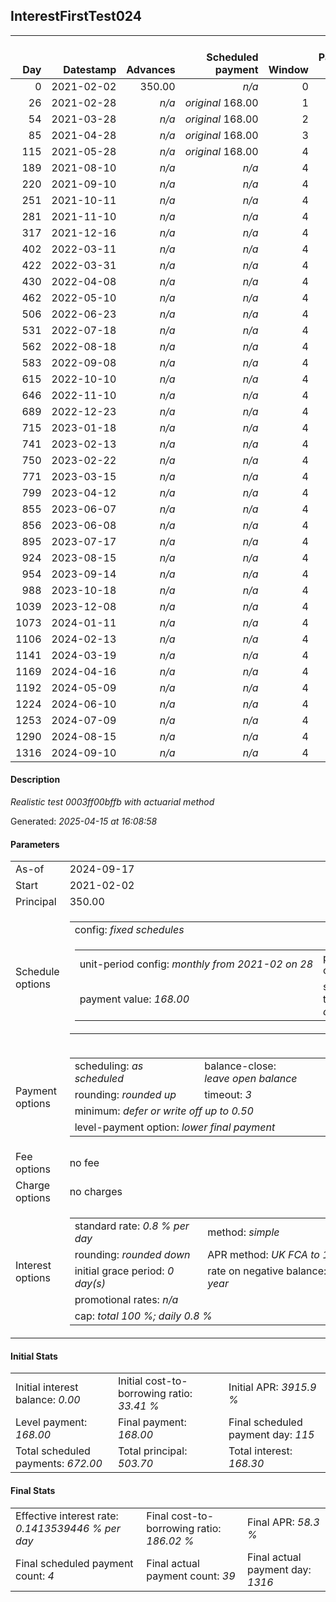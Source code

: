<h2>InterestFirstTest024</h2><table><thead style="vertical-align: bottom;"><th style="text-align: right;">Day</th><th style="text-align: right;">Datestamp</th><th style="text-align: right;">Advances</th><th style="text-align: right;">Scheduled payment</th><th style="text-align: right;">Window</th><th style="text-align: right;">Payment due</th><th style="text-align: right;">Actual payments</th><th style="text-align: right;">Generated payment</th><th style="text-align: right;">Net effect</th><th style="text-align: right;">Payment status</th><th style="text-align: right;">Balance status</th><th style="text-align: right;">Simple interest</th><th style="text-align: right;">New interest</th><th style="text-align: right;">New charges</th><th style="text-align: right;">Principal portion</th><th style="text-align: right;">Fee portion</th><th style="text-align: right;">Interest portion</th><th style="text-align: right;">Charges portion</th><th style="text-align: right;">Fee refund</th><th style="text-align: right;">Principal balance</th><th style="text-align: right;">Fee balance</th><th style="text-align: right;">Interest balance</th><th style="text-align: right;">Charges balance</th><th style="text-align: right;">Settlement figure</th><th style="text-align: right;">Fee refund if&nbsp;settled</th></thead><tr style="text-align: right;"><td class="ci00">0</td><td class="ci01" style="white-space: nowrap;">2021-02-02</td><td class="ci02">350.00</td><td class="ci03" style="white-space: nowrap;"><i>n/a<i></td><td class="ci04">0</td><td class="ci05">0.00</td><td class="ci06"><i>n/a</i></td><td class="ci07"><i>n/a</i></td><td class="ci08">0.00</td><td class="ci09"><i>none&nbsp;scheduled</i></td><td class="ci10">open</td><td class="ci13">0.0000</td><td class="ci14">0.0000</td><td class="ci15"><i>n/a</i></td><td class="ci16">0.00</td><td class="ci17">0.00</td><td class="ci18">0.00</td><td class="ci19">0.00</td><td class="ci20">0.00</td><td class="ci21">350.00</td><td class="ci22">0.00</td><td class="ci23">0.0000</td><td class="ci24">0.00</td><td class="ci25">350.00</td><td class="ci26">0.00</td></tr><tr style="text-align: right;"><td class="ci00">26</td><td class="ci01" style="white-space: nowrap;">2021-02-28</td><td class="ci02"><i>n/a</i></td><td class="ci03" style="white-space: nowrap;"><i>original</i> 168.00</td><td class="ci04">1</td><td class="ci05">168.00</td><td class="ci06"><i>confirmed</i>&nbsp;168.00</td><td class="ci07"><i>n/a</i></td><td class="ci08">168.00</td><td class="ci09"><i>payment&nbsp;made</i></td><td class="ci10">open</td><td class="ci13">72.8000</td><td class="ci14">72.8000</td><td class="ci15"><i>n/a</i></td><td class="ci16">95.20</td><td class="ci17">0.00</td><td class="ci18">72.80</td><td class="ci19">0.00</td><td class="ci20">0.00</td><td class="ci21">254.80</td><td class="ci22">0.00</td><td class="ci23">0.0000</td><td class="ci24">0.00</td><td class="ci25">254.80</td><td class="ci26">0.00</td></tr><tr style="text-align: right;"><td class="ci00">54</td><td class="ci01" style="white-space: nowrap;">2021-03-28</td><td class="ci02"><i>n/a</i></td><td class="ci03" style="white-space: nowrap;"><i>original</i> 168.00</td><td class="ci04">2</td><td class="ci05">168.00</td><td class="ci06"><i>n/a</i></td><td class="ci07"><i>n/a</i></td><td class="ci08">0.00</td><td class="ci09"><i>missed&nbsp;payment</i></td><td class="ci10">open</td><td class="ci13">57.0752</td><td class="ci14">57.0752</td><td class="ci15"><i>n/a</i></td><td class="ci16">0.00</td><td class="ci17">0.00</td><td class="ci18">0.00</td><td class="ci19">0.00</td><td class="ci20">0.00</td><td class="ci21">254.80</td><td class="ci22">0.00</td><td class="ci23">57.0752</td><td class="ci24">0.00</td><td class="ci25">311.87</td><td class="ci26">0.00</td></tr><tr style="text-align: right;"><td class="ci00">85</td><td class="ci01" style="white-space: nowrap;">2021-04-28</td><td class="ci02"><i>n/a</i></td><td class="ci03" style="white-space: nowrap;"><i>original</i> 168.00</td><td class="ci04">3</td><td class="ci05">168.00</td><td class="ci06"><i>confirmed</i>&nbsp;84.00</td><td class="ci07"><i>n/a</i></td><td class="ci08">84.00</td><td class="ci09"><i>paid&nbsp;later&nbsp;owing</i>&nbsp;84.00</td><td class="ci10">open</td><td class="ci13">63.1904</td><td class="ci14">63.1904</td><td class="ci15"><i>n/a</i></td><td class="ci16">0.00</td><td class="ci17">0.00</td><td class="ci18">84.00</td><td class="ci19">0.00</td><td class="ci20">0.00</td><td class="ci21">254.80</td><td class="ci22">0.00</td><td class="ci23">36.2656</td><td class="ci24">0.00</td><td class="ci25">291.06</td><td class="ci26">0.00</td></tr><tr style="text-align: right;"><td class="ci00">115</td><td class="ci01" style="white-space: nowrap;">2021-05-28</td><td class="ci02"><i>n/a</i></td><td class="ci03" style="white-space: nowrap;"><i>original</i> 168.00</td><td class="ci04">4</td><td class="ci05">168.00</td><td class="ci06"><i>n/a</i></td><td class="ci07"><i>n/a</i></td><td class="ci08">0.00</td><td class="ci09"><i>paid&nbsp;later&nbsp;in&nbsp;full</i></td><td class="ci10">open</td><td class="ci13">61.1520</td><td class="ci14">61.1520</td><td class="ci15"><i>n/a</i></td><td class="ci16">0.00</td><td class="ci17">0.00</td><td class="ci18">0.00</td><td class="ci19">0.00</td><td class="ci20">0.00</td><td class="ci21">254.80</td><td class="ci22">0.00</td><td class="ci23">97.4176</td><td class="ci24">0.00</td><td class="ci25">352.21</td><td class="ci26">0.00</td></tr><tr style="text-align: right;"><td class="ci00">189</td><td class="ci01" style="white-space: nowrap;">2021-08-10</td><td class="ci02"><i>n/a</i></td><td class="ci03" style="white-space: nowrap;"><i>n/a<i></td><td class="ci04">4</td><td class="ci05">0.00</td><td class="ci06"><i>confirmed</i>&nbsp;5.46</td><td class="ci07"><i>n/a</i></td><td class="ci08">5.46</td><td class="ci09"><i>extra&nbsp;payment</i></td><td class="ci10">open</td><td class="ci13">95.7824</td><td class="ci14">95.7880</td><td class="ci15"><i>n/a</i></td><td class="ci16">0.00</td><td class="ci17">0.00</td><td class="ci18">5.46</td><td class="ci19">0.00</td><td class="ci20">0.00</td><td class="ci21">254.80</td><td class="ci22">0.00</td><td class="ci23">187.7456</td><td class="ci24">0.00</td><td class="ci25">442.54</td><td class="ci26">0.00</td></tr><tr style="text-align: right;"><td class="ci00">220</td><td class="ci01" style="white-space: nowrap;">2021-09-10</td><td class="ci02"><i>n/a</i></td><td class="ci03" style="white-space: nowrap;"><i>n/a<i></td><td class="ci04">4</td><td class="ci05">0.00</td><td class="ci06"><i>confirmed</i>&nbsp;5.46</td><td class="ci07"><i>n/a</i></td><td class="ci08">5.46</td><td class="ci09"><i>extra&nbsp;payment</i></td><td class="ci10">open</td><td class="ci13">0.0000</td><td class="ci14">0.0056</td><td class="ci15"><i>n/a</i></td><td class="ci16">0.00</td><td class="ci17">0.00</td><td class="ci18">5.45</td><td class="ci19">0.00</td><td class="ci20">0.00</td><td class="ci21">254.80</td><td class="ci22">0.00</td><td class="ci23">182.3012</td><td class="ci24">0.00</td><td class="ci25">437.08</td><td class="ci26">0.00</td></tr><tr style="text-align: right;"><td class="ci00">251</td><td class="ci01" style="white-space: nowrap;">2021-10-11</td><td class="ci02"><i>n/a</i></td><td class="ci03" style="white-space: nowrap;"><i>n/a<i></td><td class="ci04">4</td><td class="ci05">0.00</td><td class="ci06"><i>confirmed</i>&nbsp;5.46</td><td class="ci07"><i>n/a</i></td><td class="ci08">5.46</td><td class="ci09"><i>extra&nbsp;payment</i></td><td class="ci10">open</td><td class="ci13">0.0000</td><td class="ci14">0.0012</td><td class="ci15"><i>n/a</i></td><td class="ci16">0.00</td><td class="ci17">0.00</td><td class="ci18">5.45</td><td class="ci19">0.00</td><td class="ci20">0.00</td><td class="ci21">254.80</td><td class="ci22">0.00</td><td class="ci23">176.8524</td><td class="ci24">0.00</td><td class="ci25">431.63</td><td class="ci26">0.00</td></tr><tr style="text-align: right;"><td class="ci00">281</td><td class="ci01" style="white-space: nowrap;">2021-11-10</td><td class="ci02"><i>n/a</i></td><td class="ci03" style="white-space: nowrap;"><i>n/a<i></td><td class="ci04">4</td><td class="ci05">0.00</td><td class="ci06"><i>confirmed</i>&nbsp;5.46</td><td class="ci07"><i>n/a</i></td><td class="ci08">5.46</td><td class="ci09"><i>extra&nbsp;payment</i></td><td class="ci10">open</td><td class="ci13">0.0000</td><td class="ci14">0.0024</td><td class="ci15"><i>n/a</i></td><td class="ci16">0.00</td><td class="ci17">0.00</td><td class="ci18">5.45</td><td class="ci19">0.00</td><td class="ci20">0.00</td><td class="ci21">254.80</td><td class="ci22">0.00</td><td class="ci23">171.4048</td><td class="ci24">0.00</td><td class="ci25">426.18</td><td class="ci26">0.00</td></tr><tr style="text-align: right;"><td class="ci00">317</td><td class="ci01" style="white-space: nowrap;">2021-12-16</td><td class="ci02"><i>n/a</i></td><td class="ci03" style="white-space: nowrap;"><i>n/a<i></td><td class="ci04">4</td><td class="ci05">0.00</td><td class="ci06"><i>confirmed</i>&nbsp;5.46</td><td class="ci07"><i>n/a</i></td><td class="ci08">5.46</td><td class="ci09"><i>extra&nbsp;payment</i></td><td class="ci10">open</td><td class="ci13">0.0000</td><td class="ci14">0.0048</td><td class="ci15"><i>n/a</i></td><td class="ci16">0.00</td><td class="ci17">0.00</td><td class="ci18">5.45</td><td class="ci19">0.00</td><td class="ci20">0.00</td><td class="ci21">254.80</td><td class="ci22">0.00</td><td class="ci23">165.9596</td><td class="ci24">0.00</td><td class="ci25">420.73</td><td class="ci26">0.00</td></tr><tr style="text-align: right;"><td class="ci00">402</td><td class="ci01" style="white-space: nowrap;">2022-03-11</td><td class="ci02"><i>n/a</i></td><td class="ci03" style="white-space: nowrap;"><i>n/a<i></td><td class="ci04">4</td><td class="ci05">0.00</td><td class="ci06"><i>confirmed</i>&nbsp;5.46</td><td class="ci07"><i>n/a</i></td><td class="ci08">5.46</td><td class="ci09"><i>extra&nbsp;payment</i></td><td class="ci10">open</td><td class="ci13">0.0000</td><td class="ci14">0.0096</td><td class="ci15"><i>n/a</i></td><td class="ci16">0.00</td><td class="ci17">0.00</td><td class="ci18">5.44</td><td class="ci19">0.00</td><td class="ci20">0.00</td><td class="ci21">254.80</td><td class="ci22">0.00</td><td class="ci23">160.5292</td><td class="ci24">0.00</td><td class="ci25">415.28</td><td class="ci26">0.00</td></tr><tr style="text-align: right;"><td class="ci00">422</td><td class="ci01" style="white-space: nowrap;">2022-03-31</td><td class="ci02"><i>n/a</i></td><td class="ci03" style="white-space: nowrap;"><i>n/a<i></td><td class="ci04">4</td><td class="ci05">0.00</td><td class="ci06"><i>confirmed</i>&nbsp;5.46</td><td class="ci07"><i>n/a</i></td><td class="ci08">5.46</td><td class="ci09"><i>extra&nbsp;payment</i></td><td class="ci10">open</td><td class="ci13">0.0000</td><td class="ci14">0.0092</td><td class="ci15"><i>n/a</i></td><td class="ci16">0.00</td><td class="ci17">0.00</td><td class="ci18">5.43</td><td class="ci19">0.00</td><td class="ci20">0.00</td><td class="ci21">254.80</td><td class="ci22">0.00</td><td class="ci23">155.1084</td><td class="ci24">0.00</td><td class="ci25">409.84</td><td class="ci26">0.00</td></tr><tr style="text-align: right;"><td class="ci00">430</td><td class="ci01" style="white-space: nowrap;">2022-04-08</td><td class="ci02"><i>n/a</i></td><td class="ci03" style="white-space: nowrap;"><i>n/a<i></td><td class="ci04">4</td><td class="ci05">0.00</td><td class="ci06"><i>confirmed</i>&nbsp;7.06</td><td class="ci07"><i>n/a</i></td><td class="ci08">7.06</td><td class="ci09"><i>extra&nbsp;payment</i></td><td class="ci10">open</td><td class="ci13">0.0000</td><td class="ci14">0.0084</td><td class="ci15"><i>n/a</i></td><td class="ci16">0.00</td><td class="ci17">0.00</td><td class="ci18">7.02</td><td class="ci19">0.00</td><td class="ci20">0.00</td><td class="ci21">254.80</td><td class="ci22">0.00</td><td class="ci23">148.0968</td><td class="ci24">0.00</td><td class="ci25">402.81</td><td class="ci26">0.00</td></tr><tr style="text-align: right;"><td class="ci00">462</td><td class="ci01" style="white-space: nowrap;">2022-05-10</td><td class="ci02"><i>n/a</i></td><td class="ci03" style="white-space: nowrap;"><i>n/a<i></td><td class="ci04">4</td><td class="ci05">0.00</td><td class="ci06"><i>confirmed</i>&nbsp;5.98</td><td class="ci07"><i>n/a</i></td><td class="ci08">5.98</td><td class="ci09"><i>extra&nbsp;payment</i></td><td class="ci10">open</td><td class="ci13">0.0000</td><td class="ci14">0.0068</td><td class="ci15"><i>n/a</i></td><td class="ci16">0.00</td><td class="ci17">0.00</td><td class="ci18">5.93</td><td class="ci19">0.00</td><td class="ci20">0.00</td><td class="ci21">254.80</td><td class="ci22">0.00</td><td class="ci23">142.1736</td><td class="ci24">0.00</td><td class="ci25">396.87</td><td class="ci26">0.00</td></tr><tr style="text-align: right;"><td class="ci00">506</td><td class="ci01" style="white-space: nowrap;">2022-06-23</td><td class="ci02"><i>n/a</i></td><td class="ci03" style="white-space: nowrap;"><i>n/a<i></td><td class="ci04">4</td><td class="ci05">0.00</td><td class="ci06"><i>confirmed</i>&nbsp;5.98</td><td class="ci07"><i>n/a</i></td><td class="ci08">5.98</td><td class="ci09"><i>extra&nbsp;payment</i></td><td class="ci10">open</td><td class="ci13">0.0000</td><td class="ci14">0.0036</td><td class="ci15"><i>n/a</i></td><td class="ci16">0.00</td><td class="ci17">0.00</td><td class="ci18">5.93</td><td class="ci19">0.00</td><td class="ci20">0.00</td><td class="ci21">254.80</td><td class="ci22">0.00</td><td class="ci23">136.2472</td><td class="ci24">0.00</td><td class="ci25">390.94</td><td class="ci26">0.00</td></tr><tr style="text-align: right;"><td class="ci00">531</td><td class="ci01" style="white-space: nowrap;">2022-07-18</td><td class="ci02"><i>n/a</i></td><td class="ci03" style="white-space: nowrap;"><i>n/a<i></td><td class="ci04">4</td><td class="ci05">0.00</td><td class="ci06"><i>confirmed</i>&nbsp;5.98</td><td class="ci07"><i>n/a</i></td><td class="ci08">5.98</td><td class="ci09"><i>extra&nbsp;payment</i></td><td class="ci10">open</td><td class="ci13">0.0000</td><td class="ci14">0.0072</td><td class="ci15"><i>n/a</i></td><td class="ci16">0.00</td><td class="ci17">0.00</td><td class="ci18">5.92</td><td class="ci19">0.00</td><td class="ci20">0.00</td><td class="ci21">254.80</td><td class="ci22">0.00</td><td class="ci23">130.3344</td><td class="ci24">0.00</td><td class="ci25">385.01</td><td class="ci26">0.00</td></tr><tr style="text-align: right;"><td class="ci00">562</td><td class="ci01" style="white-space: nowrap;">2022-08-18</td><td class="ci02"><i>n/a</i></td><td class="ci03" style="white-space: nowrap;"><i>n/a<i></td><td class="ci04">4</td><td class="ci05">0.00</td><td class="ci06"><i>confirmed</i>&nbsp;5.98</td><td class="ci07"><i>n/a</i></td><td class="ci08">5.98</td><td class="ci09"><i>extra&nbsp;payment</i></td><td class="ci10">open</td><td class="ci13">0.0000</td><td class="ci14">0.0044</td><td class="ci15"><i>n/a</i></td><td class="ci16">0.00</td><td class="ci17">0.00</td><td class="ci18">5.92</td><td class="ci19">0.00</td><td class="ci20">0.00</td><td class="ci21">254.80</td><td class="ci22">0.00</td><td class="ci23">124.4188</td><td class="ci24">0.00</td><td class="ci25">379.09</td><td class="ci26">0.00</td></tr><tr style="text-align: right;"><td class="ci00">583</td><td class="ci01" style="white-space: nowrap;">2022-09-08</td><td class="ci02"><i>n/a</i></td><td class="ci03" style="white-space: nowrap;"><i>n/a<i></td><td class="ci04">4</td><td class="ci05">0.00</td><td class="ci06"><i>confirmed</i>&nbsp;6.89</td><td class="ci07"><i>n/a</i></td><td class="ci08">6.89</td><td class="ci09"><i>extra&nbsp;payment</i></td><td class="ci10">open</td><td class="ci13">0.0000</td><td class="ci14">0.0088</td><td class="ci15"><i>n/a</i></td><td class="ci16">0.00</td><td class="ci17">0.00</td><td class="ci18">6.82</td><td class="ci19">0.00</td><td class="ci20">0.00</td><td class="ci21">254.80</td><td class="ci22">0.00</td><td class="ci23">117.6076</td><td class="ci24">0.00</td><td class="ci25">372.26</td><td class="ci26">0.00</td></tr><tr style="text-align: right;"><td class="ci00">615</td><td class="ci01" style="white-space: nowrap;">2022-10-10</td><td class="ci02"><i>n/a</i></td><td class="ci03" style="white-space: nowrap;"><i>n/a<i></td><td class="ci04">4</td><td class="ci05">0.00</td><td class="ci06"><i>confirmed</i>&nbsp;8.69</td><td class="ci07"><i>n/a</i></td><td class="ci08">8.69</td><td class="ci09"><i>extra&nbsp;payment</i></td><td class="ci10">open</td><td class="ci13">0.0000</td><td class="ci14">0.0076</td><td class="ci15"><i>n/a</i></td><td class="ci16">0.00</td><td class="ci17">0.00</td><td class="ci18">8.61</td><td class="ci19">0.00</td><td class="ci20">0.00</td><td class="ci21">254.80</td><td class="ci22">0.00</td><td class="ci23">109.0052</td><td class="ci24">0.00</td><td class="ci25">363.64</td><td class="ci26">0.00</td></tr><tr style="text-align: right;"><td class="ci00">646</td><td class="ci01" style="white-space: nowrap;">2022-11-10</td><td class="ci02"><i>n/a</i></td><td class="ci03" style="white-space: nowrap;"><i>n/a<i></td><td class="ci04">4</td><td class="ci05">0.00</td><td class="ci06"><i>confirmed</i>&nbsp;8.69</td><td class="ci07"><i>n/a</i></td><td class="ci08">8.69</td><td class="ci09"><i>extra&nbsp;payment</i></td><td class="ci10">open</td><td class="ci13">0.0000</td><td class="ci14">0.0052</td><td class="ci15"><i>n/a</i></td><td class="ci16">0.00</td><td class="ci17">0.00</td><td class="ci18">8.60</td><td class="ci19">0.00</td><td class="ci20">0.00</td><td class="ci21">254.80</td><td class="ci22">0.00</td><td class="ci23">100.4104</td><td class="ci24">0.00</td><td class="ci25">355.03</td><td class="ci26">0.00</td></tr><tr style="text-align: right;"><td class="ci00">689</td><td class="ci01" style="white-space: nowrap;">2022-12-23</td><td class="ci02"><i>n/a</i></td><td class="ci03" style="white-space: nowrap;"><i>n/a<i></td><td class="ci04">4</td><td class="ci05">0.00</td><td class="ci06"><i>confirmed</i>&nbsp;8.69</td><td class="ci07"><i>n/a</i></td><td class="ci08">8.69</td><td class="ci09"><i>extra&nbsp;payment</i></td><td class="ci10">open</td><td class="ci13">0.0000</td><td class="ci14">0.0004</td><td class="ci15"><i>n/a</i></td><td class="ci16">0.00</td><td class="ci17">0.00</td><td class="ci18">8.60</td><td class="ci19">0.00</td><td class="ci20">0.00</td><td class="ci21">254.80</td><td class="ci22">0.00</td><td class="ci23">91.8108</td><td class="ci24">0.00</td><td class="ci25">346.43</td><td class="ci26">0.00</td></tr><tr style="text-align: right;"><td class="ci00">715</td><td class="ci01" style="white-space: nowrap;">2023-01-18</td><td class="ci02"><i>n/a</i></td><td class="ci03" style="white-space: nowrap;"><i>n/a<i></td><td class="ci04">4</td><td class="ci05">0.00</td><td class="ci06"><i>confirmed</i>&nbsp;8.69</td><td class="ci07"><i>n/a</i></td><td class="ci08">8.69</td><td class="ci09"><i>extra&nbsp;payment</i></td><td class="ci10">open</td><td class="ci13">0.0000</td><td class="ci14">0.0008</td><td class="ci15"><i>n/a</i></td><td class="ci16">0.00</td><td class="ci17">0.00</td><td class="ci18">8.60</td><td class="ci19">0.00</td><td class="ci20">0.00</td><td class="ci21">254.80</td><td class="ci22">0.00</td><td class="ci23">83.2116</td><td class="ci24">0.00</td><td class="ci25">337.83</td><td class="ci26">0.00</td></tr><tr style="text-align: right;"><td class="ci00">741</td><td class="ci01" style="white-space: nowrap;">2023-02-13</td><td class="ci02"><i>n/a</i></td><td class="ci03" style="white-space: nowrap;"><i>n/a<i></td><td class="ci04">4</td><td class="ci05">0.00</td><td class="ci06"><i>confirmed</i>&nbsp;8.69</td><td class="ci07"><i>n/a</i></td><td class="ci08">8.69</td><td class="ci09"><i>extra&nbsp;payment</i></td><td class="ci10">open</td><td class="ci13">0.0000</td><td class="ci14">0.0016</td><td class="ci15"><i>n/a</i></td><td class="ci16">0.00</td><td class="ci17">0.00</td><td class="ci18">8.60</td><td class="ci19">0.00</td><td class="ci20">0.00</td><td class="ci21">254.80</td><td class="ci22">0.00</td><td class="ci23">74.6132</td><td class="ci24">0.00</td><td class="ci25">329.23</td><td class="ci26">0.00</td></tr><tr style="text-align: right;"><td class="ci00">750</td><td class="ci01" style="white-space: nowrap;">2023-02-22</td><td class="ci02"><i>n/a</i></td><td class="ci03" style="white-space: nowrap;"><i>n/a<i></td><td class="ci04">4</td><td class="ci05">0.00</td><td class="ci06"><i>confirmed</i>&nbsp;8.69</td><td class="ci07"><i>n/a</i></td><td class="ci08">8.69</td><td class="ci09"><i>extra&nbsp;payment</i></td><td class="ci10">open</td><td class="ci13">0.0000</td><td class="ci14">0.0032</td><td class="ci15"><i>n/a</i></td><td class="ci16">0.00</td><td class="ci17">0.00</td><td class="ci18">8.60</td><td class="ci19">0.00</td><td class="ci20">0.00</td><td class="ci21">254.80</td><td class="ci22">0.00</td><td class="ci23">66.0164</td><td class="ci24">0.00</td><td class="ci25">320.63</td><td class="ci26">0.00</td></tr><tr style="text-align: right;"><td class="ci00">771</td><td class="ci01" style="white-space: nowrap;">2023-03-15</td><td class="ci02"><i>n/a</i></td><td class="ci03" style="white-space: nowrap;"><i>n/a<i></td><td class="ci04">4</td><td class="ci05">0.00</td><td class="ci06"><i>confirmed</i>&nbsp;8.69</td><td class="ci07"><i>n/a</i></td><td class="ci08">8.69</td><td class="ci09"><i>extra&nbsp;payment</i></td><td class="ci10">open</td><td class="ci13">0.0000</td><td class="ci14">0.0064</td><td class="ci15"><i>n/a</i></td><td class="ci16">0.00</td><td class="ci17">0.00</td><td class="ci18">8.59</td><td class="ci19">0.00</td><td class="ci20">0.00</td><td class="ci21">254.80</td><td class="ci22">0.00</td><td class="ci23">57.4328</td><td class="ci24">0.00</td><td class="ci25">312.03</td><td class="ci26">0.00</td></tr><tr style="text-align: right;"><td class="ci00">799</td><td class="ci01" style="white-space: nowrap;">2023-04-12</td><td class="ci02"><i>n/a</i></td><td class="ci03" style="white-space: nowrap;"><i>n/a<i></td><td class="ci04">4</td><td class="ci05">0.00</td><td class="ci06"><i>confirmed</i>&nbsp;9.21</td><td class="ci07"><i>n/a</i></td><td class="ci08">9.21</td><td class="ci09"><i>extra&nbsp;payment</i></td><td class="ci10">open</td><td class="ci13">0.0000</td><td class="ci14">0.0028</td><td class="ci15"><i>n/a</i></td><td class="ci16">0.00</td><td class="ci17">0.00</td><td class="ci18">9.11</td><td class="ci19">0.00</td><td class="ci20">0.00</td><td class="ci21">254.80</td><td class="ci22">0.00</td><td class="ci23">48.3256</td><td class="ci24">0.00</td><td class="ci25">302.92</td><td class="ci26">0.00</td></tr><tr style="text-align: right;"><td class="ci00">855</td><td class="ci01" style="white-space: nowrap;">2023-06-07</td><td class="ci02"><i>n/a</i></td><td class="ci03" style="white-space: nowrap;"><i>n/a<i></td><td class="ci04">4</td><td class="ci05">0.00</td><td class="ci06"><i>confirmed</i>&nbsp;9.21</td><td class="ci07"><i>n/a</i></td><td class="ci08">9.21</td><td class="ci09"><i>extra&nbsp;payment</i></td><td class="ci10">open</td><td class="ci13">0.0000</td><td class="ci14">0.0056</td><td class="ci15"><i>n/a</i></td><td class="ci16">0.00</td><td class="ci17">0.00</td><td class="ci18">9.10</td><td class="ci19">0.00</td><td class="ci20">0.00</td><td class="ci21">254.80</td><td class="ci22">0.00</td><td class="ci23">39.2312</td><td class="ci24">0.00</td><td class="ci25">293.81</td><td class="ci26">0.00</td></tr><tr style="text-align: right;"><td class="ci00">856</td><td class="ci01" style="white-space: nowrap;">2023-06-08</td><td class="ci02"><i>n/a</i></td><td class="ci03" style="white-space: nowrap;"><i>n/a<i></td><td class="ci04">4</td><td class="ci05">0.00</td><td class="ci06"><i>confirmed</i>&nbsp;8.62</td><td class="ci07"><i>n/a</i></td><td class="ci08">8.62</td><td class="ci09"><i>extra&nbsp;payment</i></td><td class="ci10">open</td><td class="ci13">0.0000</td><td class="ci14">0.0012</td><td class="ci15"><i>n/a</i></td><td class="ci16">0.00</td><td class="ci17">0.00</td><td class="ci18">8.51</td><td class="ci19">0.00</td><td class="ci20">0.00</td><td class="ci21">254.80</td><td class="ci22">0.00</td><td class="ci23">30.7224</td><td class="ci24">0.00</td><td class="ci25">285.30</td><td class="ci26">0.00</td></tr><tr style="text-align: right;"><td class="ci00">895</td><td class="ci01" style="white-space: nowrap;">2023-07-17</td><td class="ci02"><i>n/a</i></td><td class="ci03" style="white-space: nowrap;"><i>n/a<i></td><td class="ci04">4</td><td class="ci05">0.00</td><td class="ci06"><i>confirmed</i>&nbsp;8.62</td><td class="ci07"><i>n/a</i></td><td class="ci08">8.62</td><td class="ci09"><i>extra&nbsp;payment</i></td><td class="ci10">open</td><td class="ci13">0.0000</td><td class="ci14">0.0024</td><td class="ci15"><i>n/a</i></td><td class="ci16">0.00</td><td class="ci17">0.00</td><td class="ci18">8.51</td><td class="ci19">0.00</td><td class="ci20">0.00</td><td class="ci21">254.80</td><td class="ci22">0.00</td><td class="ci23">22.2148</td><td class="ci24">0.00</td><td class="ci25">276.79</td><td class="ci26">0.00</td></tr><tr style="text-align: right;"><td class="ci00">924</td><td class="ci01" style="white-space: nowrap;">2023-08-15</td><td class="ci02"><i>n/a</i></td><td class="ci03" style="white-space: nowrap;"><i>n/a<i></td><td class="ci04">4</td><td class="ci05">0.00</td><td class="ci06"><i>confirmed</i>&nbsp;8.62</td><td class="ci07"><i>n/a</i></td><td class="ci08">8.62</td><td class="ci09"><i>extra&nbsp;payment</i></td><td class="ci10">open</td><td class="ci13">0.0000</td><td class="ci14">0.0048</td><td class="ci15"><i>n/a</i></td><td class="ci16">0.00</td><td class="ci17">0.00</td><td class="ci18">8.51</td><td class="ci19">0.00</td><td class="ci20">0.00</td><td class="ci21">254.80</td><td class="ci22">0.00</td><td class="ci23">13.7096</td><td class="ci24">0.00</td><td class="ci25">268.28</td><td class="ci26">0.00</td></tr><tr style="text-align: right;"><td class="ci00">954</td><td class="ci01" style="white-space: nowrap;">2023-09-14</td><td class="ci02"><i>n/a</i></td><td class="ci03" style="white-space: nowrap;"><i>n/a<i></td><td class="ci04">4</td><td class="ci05">0.00</td><td class="ci06"><i>confirmed</i>&nbsp;8.62</td><td class="ci07"><i>n/a</i></td><td class="ci08">8.62</td><td class="ci09"><i>extra&nbsp;payment</i></td><td class="ci10">open</td><td class="ci13">0.0000</td><td class="ci14">0.0096</td><td class="ci15"><i>n/a</i></td><td class="ci16">0.00</td><td class="ci17">0.00</td><td class="ci18">8.50</td><td class="ci19">0.00</td><td class="ci20">0.00</td><td class="ci21">254.80</td><td class="ci22">0.00</td><td class="ci23">5.2192</td><td class="ci24">0.00</td><td class="ci25">259.77</td><td class="ci26">0.00</td></tr><tr style="text-align: right;"><td class="ci00">988</td><td class="ci01" style="white-space: nowrap;">2023-10-18</td><td class="ci02"><i>n/a</i></td><td class="ci03" style="white-space: nowrap;"><i>n/a<i></td><td class="ci04">4</td><td class="ci05">0.00</td><td class="ci06"><i>confirmed</i>&nbsp;8.62</td><td class="ci07"><i>n/a</i></td><td class="ci08">8.62</td><td class="ci09"><i>extra&nbsp;payment</i></td><td class="ci10">open</td><td class="ci13">0.0000</td><td class="ci14">0.0092</td><td class="ci15"><i>n/a</i></td><td class="ci16">3.53</td><td class="ci17">0.00</td><td class="ci18">5.09</td><td class="ci19">0.00</td><td class="ci20">0.00</td><td class="ci21">251.27</td><td class="ci22">0.00</td><td class="ci23">0.1384</td><td class="ci24">0.00</td><td class="ci25">251.27</td><td class="ci26">0.00</td></tr><tr style="text-align: right;"><td class="ci00">1039</td><td class="ci01" style="white-space: nowrap;">2023-12-08</td><td class="ci02"><i>n/a</i></td><td class="ci03" style="white-space: nowrap;"><i>n/a<i></td><td class="ci04">4</td><td class="ci05">0.00</td><td class="ci06"><i>confirmed</i>&nbsp;8.83</td><td class="ci07"><i>n/a</i></td><td class="ci08">8.83</td><td class="ci09"><i>extra&nbsp;payment</i></td><td class="ci10">open</td><td class="ci13">0.0000</td><td class="ci14">0.0084</td><td class="ci15"><i>n/a</i></td><td class="ci16">8.83</td><td class="ci17">0.00</td><td class="ci18">0.00</td><td class="ci19">0.00</td><td class="ci20">0.00</td><td class="ci21">242.44</td><td class="ci22">0.00</td><td class="ci23">0.1468</td><td class="ci24">0.00</td><td class="ci25">242.44</td><td class="ci26">0.00</td></tr><tr style="text-align: right;"><td class="ci00">1073</td><td class="ci01" style="white-space: nowrap;">2024-01-11</td><td class="ci02"><i>n/a</i></td><td class="ci03" style="white-space: nowrap;"><i>n/a<i></td><td class="ci04">4</td><td class="ci05">0.00</td><td class="ci06"><i>confirmed</i>&nbsp;8.83</td><td class="ci07"><i>n/a</i></td><td class="ci08">8.83</td><td class="ci09"><i>extra&nbsp;payment</i></td><td class="ci10">open</td><td class="ci13">0.0000</td><td class="ci14">0.0000</td><td class="ci15"><i>n/a</i></td><td class="ci16">8.83</td><td class="ci17">0.00</td><td class="ci18">0.00</td><td class="ci19">0.00</td><td class="ci20">0.00</td><td class="ci21">233.61</td><td class="ci22">0.00</td><td class="ci23">0.1468</td><td class="ci24">0.00</td><td class="ci25">233.61</td><td class="ci26">0.00</td></tr><tr style="text-align: right;"><td class="ci00">1106</td><td class="ci01" style="white-space: nowrap;">2024-02-13</td><td class="ci02"><i>n/a</i></td><td class="ci03" style="white-space: nowrap;"><i>n/a<i></td><td class="ci04">4</td><td class="ci05">0.00</td><td class="ci06"><i>confirmed</i>&nbsp;8.83</td><td class="ci07"><i>n/a</i></td><td class="ci08">8.83</td><td class="ci09"><i>extra&nbsp;payment</i></td><td class="ci10">open</td><td class="ci13">0.0000</td><td class="ci14">0.0000</td><td class="ci15"><i>n/a</i></td><td class="ci16">8.83</td><td class="ci17">0.00</td><td class="ci18">0.00</td><td class="ci19">0.00</td><td class="ci20">0.00</td><td class="ci21">224.78</td><td class="ci22">0.00</td><td class="ci23">0.1468</td><td class="ci24">0.00</td><td class="ci25">224.78</td><td class="ci26">0.00</td></tr><tr style="text-align: right;"><td class="ci00">1141</td><td class="ci01" style="white-space: nowrap;">2024-03-19</td><td class="ci02"><i>n/a</i></td><td class="ci03" style="white-space: nowrap;"><i>n/a<i></td><td class="ci04">4</td><td class="ci05">0.00</td><td class="ci06"><i>confirmed</i>&nbsp;8.83</td><td class="ci07"><i>n/a</i></td><td class="ci08">8.83</td><td class="ci09"><i>extra&nbsp;payment</i></td><td class="ci10">open</td><td class="ci13">0.0000</td><td class="ci14">0.0000</td><td class="ci15"><i>n/a</i></td><td class="ci16">8.83</td><td class="ci17">0.00</td><td class="ci18">0.00</td><td class="ci19">0.00</td><td class="ci20">0.00</td><td class="ci21">215.95</td><td class="ci22">0.00</td><td class="ci23">0.1468</td><td class="ci24">0.00</td><td class="ci25">215.95</td><td class="ci26">0.00</td></tr><tr style="text-align: right;"><td class="ci00">1169</td><td class="ci01" style="white-space: nowrap;">2024-04-16</td><td class="ci02"><i>n/a</i></td><td class="ci03" style="white-space: nowrap;"><i>n/a<i></td><td class="ci04">4</td><td class="ci05">0.00</td><td class="ci06"><i>confirmed</i>&nbsp;8.83</td><td class="ci07"><i>n/a</i></td><td class="ci08">8.83</td><td class="ci09"><i>extra&nbsp;payment</i></td><td class="ci10">open</td><td class="ci13">0.0000</td><td class="ci14">0.0000</td><td class="ci15"><i>n/a</i></td><td class="ci16">8.83</td><td class="ci17">0.00</td><td class="ci18">0.00</td><td class="ci19">0.00</td><td class="ci20">0.00</td><td class="ci21">207.12</td><td class="ci22">0.00</td><td class="ci23">0.1468</td><td class="ci24">0.00</td><td class="ci25">207.12</td><td class="ci26">0.00</td></tr><tr style="text-align: right;"><td class="ci00">1192</td><td class="ci01" style="white-space: nowrap;">2024-05-09</td><td class="ci02"><i>n/a</i></td><td class="ci03" style="white-space: nowrap;"><i>n/a<i></td><td class="ci04">4</td><td class="ci05">0.00</td><td class="ci06"><i>confirmed</i>&nbsp;8.83</td><td class="ci07"><i>n/a</i></td><td class="ci08">8.83</td><td class="ci09"><i>extra&nbsp;payment</i></td><td class="ci10">open</td><td class="ci13">0.0000</td><td class="ci14">0.0000</td><td class="ci15"><i>n/a</i></td><td class="ci16">8.83</td><td class="ci17">0.00</td><td class="ci18">0.00</td><td class="ci19">0.00</td><td class="ci20">0.00</td><td class="ci21">198.29</td><td class="ci22">0.00</td><td class="ci23">0.1468</td><td class="ci24">0.00</td><td class="ci25">198.29</td><td class="ci26">0.00</td></tr><tr style="text-align: right;"><td class="ci00">1224</td><td class="ci01" style="white-space: nowrap;">2024-06-10</td><td class="ci02"><i>n/a</i></td><td class="ci03" style="white-space: nowrap;"><i>n/a<i></td><td class="ci04">4</td><td class="ci05">0.00</td><td class="ci06"><i>confirmed</i>&nbsp;9.11</td><td class="ci07"><i>n/a</i></td><td class="ci08">9.11</td><td class="ci09"><i>extra&nbsp;payment</i></td><td class="ci10">open</td><td class="ci13">0.0000</td><td class="ci14">0.0000</td><td class="ci15"><i>n/a</i></td><td class="ci16">9.11</td><td class="ci17">0.00</td><td class="ci18">0.00</td><td class="ci19">0.00</td><td class="ci20">0.00</td><td class="ci21">189.18</td><td class="ci22">0.00</td><td class="ci23">0.1468</td><td class="ci24">0.00</td><td class="ci25">189.18</td><td class="ci26">0.00</td></tr><tr style="text-align: right;"><td class="ci00">1253</td><td class="ci01" style="white-space: nowrap;">2024-07-09</td><td class="ci02"><i>n/a</i></td><td class="ci03" style="white-space: nowrap;"><i>n/a<i></td><td class="ci04">4</td><td class="ci05">0.00</td><td class="ci06"><i>confirmed</i>&nbsp;9.11</td><td class="ci07"><i>n/a</i></td><td class="ci08">9.11</td><td class="ci09"><i>extra&nbsp;payment</i></td><td class="ci10">open</td><td class="ci13">0.0000</td><td class="ci14">0.0000</td><td class="ci15"><i>n/a</i></td><td class="ci16">9.11</td><td class="ci17">0.00</td><td class="ci18">0.00</td><td class="ci19">0.00</td><td class="ci20">0.00</td><td class="ci21">180.07</td><td class="ci22">0.00</td><td class="ci23">0.1468</td><td class="ci24">0.00</td><td class="ci25">180.07</td><td class="ci26">0.00</td></tr><tr style="text-align: right;"><td class="ci00">1290</td><td class="ci01" style="white-space: nowrap;">2024-08-15</td><td class="ci02"><i>n/a</i></td><td class="ci03" style="white-space: nowrap;"><i>n/a<i></td><td class="ci04">4</td><td class="ci05">0.00</td><td class="ci06"><i>confirmed</i>&nbsp;9.11</td><td class="ci07"><i>n/a</i></td><td class="ci08">9.11</td><td class="ci09"><i>extra&nbsp;payment</i></td><td class="ci10">open</td><td class="ci13">0.0000</td><td class="ci14">0.0000</td><td class="ci15"><i>n/a</i></td><td class="ci16">9.11</td><td class="ci17">0.00</td><td class="ci18">0.00</td><td class="ci19">0.00</td><td class="ci20">0.00</td><td class="ci21">170.96</td><td class="ci22">0.00</td><td class="ci23">0.1468</td><td class="ci24">0.00</td><td class="ci25">170.96</td><td class="ci26">0.00</td></tr><tr style="text-align: right;"><td class="ci00">1316</td><td class="ci01" style="white-space: nowrap;">2024-09-10</td><td class="ci02"><i>n/a</i></td><td class="ci03" style="white-space: nowrap;"><i>n/a<i></td><td class="ci04">4</td><td class="ci05">0.00</td><td class="ci06"><i>confirmed</i>&nbsp;9.11</td><td class="ci07"><i>n/a</i></td><td class="ci08">9.11</td><td class="ci09"><i>extra&nbsp;payment</i></td><td class="ci10">open</td><td class="ci13">0.0000</td><td class="ci14">0.0000</td><td class="ci15"><i>n/a</i></td><td class="ci16">9.11</td><td class="ci17">0.00</td><td class="ci18">0.00</td><td class="ci19">0.00</td><td class="ci20">0.00</td><td class="ci21">161.85</td><td class="ci22">0.00</td><td class="ci23">0.1468</td><td class="ci24">0.00</td><td class="ci25">161.85</td><td class="ci26">0.00</td></tr></table><p><h4>Description</h4><i>Realistic test 0003ff00bffb with actuarial method</i></p><p>Generated: <i>2025-04-15 at 16:08:58</i></p><h4>Parameters</h4><table><tr><td>As-of</td><td>2024-09-17</td></tr><tr><td>Start</td><td>2021-02-02</td></tr><tr><td>Principal</td><td>350.00</td></tr><tr><td>Schedule options</td><td><table><tr><td colspan="2">config: <i>fixed schedules</i></td></tr><tr><td><table><tr><td style="white-space: nowrap;">unit-period config: <i>monthly from 2021-02 on 28</i></td><td>payment count: <i>4</i></td></tr><tr><td>payment value: <i>168.00</i></td><td>schedule type: <i>original</i></td></tr></table></td></tr></table></td></tr><tr><td>Payment options</td><td><table><tr><td>scheduling: <i>as scheduled</i></td><td>balance-close: <i>leave&nbsp;open&nbsp;balance</i></td></tr><tr><td>rounding: <i>rounded up</i></td><td>timeout: <i>3</i></td></tr><tr><td colspan='2'>minimum: <i>defer&nbsp;or&nbsp;write&nbsp;off&nbsp;up&nbsp;to&nbsp;0.50</i></td></tr><tr><td colspan='2'>level-payment option: <i>lower&nbsp;final&nbsp;payment</i></td></tr></table></td></tr><tr><td>Fee options</td><td>no fee</td></tr><tr><td>Charge options</td><td>no charges</td></tr><tr><td>Interest options</td><td><table><tr><td>standard rate: <i>0.8 % per day</i></td><td>method: <i>simple</i></td></tr><tr><td>rounding: <i>rounded down</i></td><td>APR method: <i>UK FCA to 1 d.p.</i></td></tr><tr><td>initial grace period: <i>0 day(s)</i></td><td>rate on negative balance: <i>8 % per year</i></td></tr><tr><td colspan="2">promotional rates: <i><i>n/a</i></i></td></tr><tr><td colspan="2">cap: <i>total 100 %; daily 0.8 %</td></tr></table></td></tr></table><h4>Initial Stats</h4><table><tr><td>Initial interest balance: <i>0.00</i></td><td>Initial cost-to-borrowing ratio: <i>33.41 %</i></td><td>Initial APR: <i>3915.9 %</i></td></tr><tr><td>Level payment: <i>168.00</i></td><td>Final payment: <i>168.00</i></td><td>Final scheduled payment day: <i>115</i></td></tr><tr><td>Total scheduled payments: <i>672.00</i></td><td>Total principal: <i>503.70</i></td><td>Total interest: <i>168.30</i></td></tr></table><h4>Final Stats</h4><table><tr><td>Effective interest rate: <i>0.1413539446 % per day</i></td><td>Final cost-to-borrowing ratio: <i>186.02 %</i></td><td>Final APR: <i>58.3 %</i></td></tr><tr><td>Final scheduled payment count: <i>4</i></td><td>Final actual payment count: <i>39</i></td><td>Final actual payment day: <i>1316</i></td></tr></table>